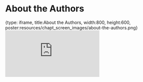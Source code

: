 # About the Authors
 
{type: iframe, title:About the Authors, width:800, height:600, poster:resources/chapt_screen_images/about-the-authors.png}
![](https://jhudatascience.org/Ethical_Data_Handling_for_Cancer_Research/no_toc/about-the-authors.html)
 

 
